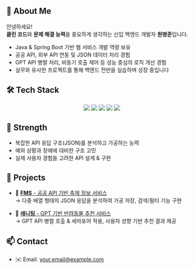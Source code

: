 
## 👋 About Me
안녕하세요!  
**클린 코드**와 **문제 해결 능력**을 중요하게 생각하는 신입 백엔드 개발자 **원병준**입니다.

- Java & Spring Boot 기반 웹 서비스 개발 역량 보유
- 공공 API, 외부 API 연동 및 JSON 데이터 처리 경험
- GPT API 병렬 처리, 비동기 호출 제어 등 성능 중심의 로직 개선 경험
- 실무와 유사한 프로젝트를 통해 백엔드 전반을 실습하며 성장 중입니다

## 🛠 Tech Stack
<p align="center">
  <img src="https://img.shields.io/badge/Java-007396?style=for-the-badge&logo=openjdk&logoColor=white"/>
  <img src="https://img.shields.io/badge/Spring%20Boot-6DB33F?style=for-the-badge&logo=springboot&logoColor=white"/>
  <img src="https://img.shields.io/badge/JPA-59666C?style=for-the-badge"/>
  <img src="https://img.shields.io/badge/MyBatis-000000?style=for-the-badge"/>
  <img src="https://img.shields.io/badge/MySQL-4479A1?style=for-the-badge&logo=mysql&logoColor=white"/>
</p>

## 🧪 Strength
- 복잡한 API 응답 구조(JSON)를 분석하고 가공하는 능력
- 예외 상황과 장애에 대비한 구조 고민
- 실제 사용자 경험을 고려한 API 설계 & 구현

## 📌 Projects
- 🔗 [**FMS** - 공공 API 기반 축제 정보 서비스](https://github.com/your-id/fms)  
  → 다중 배열 형태의 JSON 응답을 분석하여 가공 저장, 검색/필터 기능 구현

- 🔗 [**애니팅** - GPT 기반 반려동물 추천 서비스](https://github.com/your-id/anithing)  
  → GPT API 병렬 호출 & 세마포어 적용, 사용자 성향 기반 추천 결과 제공

## 📫 Contact
- ✉️ Email: your.email@example.com
